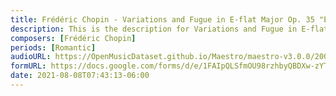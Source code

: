 ```yaml
---
title: Frédéric Chopin - Variations and Fugue in E-flat Major Op. 35 "Eroica" (1)
description: This is the description for Variations and Fugue in E-flat Major Op. 35 "Eroica" by Frédéric Chopin
composers: [Frédéric Chopin]
periods: [Romantic]
audioURL: https://OpenMusicDataset.github.io/Maestro/maestro-v3.0.0/2009/MIDI-Unprocessed_07_R1_2009_01-03_ORIG_MID--AUDIO_07_R1_2009_07_R1_2009_02_WAV.midi
formURL: https://docs.google.com/forms/d/e/1FAIpQLSfmOU98rzhbyQBDXw-zYT1VCpDvRV2_2rJ0xC4Txz4QP3wRRg/viewform
date: 2021-08-08T07:43:13-06:00
---
```

